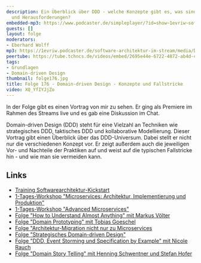 ```yaml
---
description: Ein Überblick über DDD - welche Konzepte gibt es, was sind die Vorteile
  und Herausforderungen?
embedded-mp3: https://www.podcaster.de/simpleplayer/?id=show~1evriw~software-architektur-im-stream~pod-ae2a493c97c9b44f84ae1ef6c8&v=1690801367
guests: []
layout: folge
moderators:
- Eberhard Wolff
mp3: https://1evriw.podcaster.de/software-architektur-im-stream/media/Domain-driven_Design_-_Konzepte_und_Fallstricke.mp3
peertube: https://tube.tchncs.de/videos/embed/2695e44e-6722-4872-ab4d-c87b6a5e1d29
tags:
- Grundlagen
- Domain-driven Design
thumbnail: folge176.jpg
title: Folge 176 - Domain-driven Design - Konzepte und Fallstricke
video: XQ_YfIYJjZo
---
```


In der Folge gibt es einen Vortrag von mir zu sehen. Er ging als
Premiere im Rahmen des Streams live und es gab eine Diskussion im
Chat.

Domain-driven Design (DDD) steht für eine Vielzahl an Techniken wie
strategisches DDD, taktisches DDD und kollaborative
Modellierung. Dieser Vortrag gibt einen Überblick über das
DDD-Universum. Dabei stellt er nicht nur die verschiedenen Konzept
vor. Er zeigt außerdem auch die jeweiligen Vor- und Nachteile der
Praktiken auf und weist auf die typischen Fallstricke hin - und wie
man sie vermeiden kann.

## Links

* [Training
  Softwarearchitektur-Kickstart](https://www.socreatory.com/de/trainings/arch-kickstart)
* [1-Tages-Workshop "Microservices: Architektur, Implementierung und
  Produktion"](https://www.socreatory.com/de/trainings/microservices)
* [1-Tages-Workshop "Advanced Microservices"](https://www.socreatory.com/de/trainings/microservices)
* [Folge "How to Understand Almost Anything" mit Markus
  Völter](https://software-architektur.tv/2023/07/21/folge175.html)
* [Folge "Domain Prototyping" mit Tobias
  Goeschel](https://software-architektur.tv/2022/09/16/folge134.html)
* [Folge "Architektur-Migration nicht nur zu
  Microservices](https://software-architektur.tv/2022/11/18/folge143.html)
* [Folge "Strategisches Domain-driven
Design"](https://software-architektur.tv/2021/08/27/folge72.html)
* [Folge "DDD, Event Storming und Specification by Example" mit Nicole
  Rauch](https://software-architektur.tv/2020/09/10/folge017.html)
* [Folge "Domain Story Telling" mit Henning Schwentner und Stefan
  Hofer](https://software-architektur.tv/2020/10/09/folge021.html)

